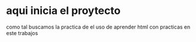 # aqui inicia el proytecto

como tal buscamos la practica de el uso de aprender html con practicas en este trabajos
